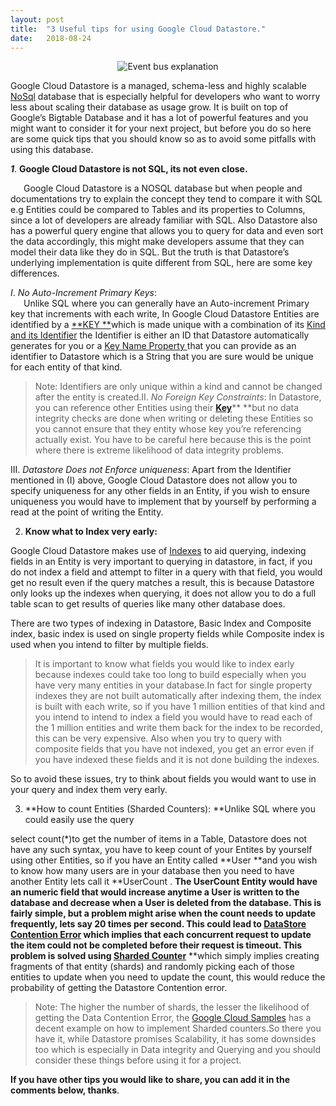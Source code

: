 ```yaml
---
layout:	post
title:	"3 Useful tips for using Google Cloud Datastore."
date:	2018-08-24
---
```


<p align="center">
 <img src="/img/1ZS8CDu-r4vwbO-0--O8Aug.png" alt="Event bus explanation">
</p>
 
 Google Cloud Datastore is a managed, schema-less and highly scalable [NoSql](https://hackernoon.com/tagged/nosql)
 database that is especially helpful for developers who want to worry less about scaling their database as usage grow.
 It is built on top of Google’s Bigtable Database and it has a lot of powerful features and you might want to consider
 it for your next project, but before you do so here are some quick tips that you should know so as to avoid some 
 pitfalls with using this database.


***1***. **Google Cloud Datastore is not SQL, its not even close.**

&ensp;&ensp;&ensp;Google Cloud Datastore is a NOSQL database but when people and documentations try to explain the concept they tend 
to compare it with SQL e.g Entities could be compared to Tables and its properties to Columns, 
since a lot of developers are already familiar with SQL. Also Datastore also has a powerful query engine that
 allows you to query for data and even sort the data accordingly, this might make developers assume that 
 they can model their data like they do in SQL. But the truth is that Datastore’s underlying implementation 
 is quite different from SQL, here are some key differences.

*I*. *No Auto-Increment Primary Keys*:  
&ensp;&ensp;&ensp;Unlike SQL where you can generally have an Auto-increment Primary key that increments with each write, In Google Cloud Datastore Entities are identified by a [**KEY **](https://cloud.google.com/datastore/docs/reference/data/rest/v1/Key)which is made unique with a combination of its [Kind and its Identifier](https://cloud.google.com/datastore/docs/concepts/entities#kinds_and_identifiers) the Identifier is either an ID that Datastore automatically generates for you or a [Key Name Property ](https://cloud.google.com/datastore/docs/concepts/entities#kinds_and_identifiers)that you can provide as an identifier to Datastore which is a String that you are sure would be unique for each entity of that kind.


> Note: Identifiers are only unique within a kind and cannot be changed after the entity is created.II. *No Foreign Key Constraints*: In Datastore, you can reference other Entities using their [**Key**](https://cloud.google.com/datastore/docs/reference/data/rest/v1/Key)** **but no data integrity checks are done when writing or deleting these Entities so you cannot ensure that they entity whose key you’re referencing actually exist. You have to be careful here because this is the point where there is extreme likelihood of data integrity problems.

III. *Datastore Does not Enforce uniqueness*: Apart from the Identifier mentioned in (I) above, Google Cloud Datastore does not allow you to specify uniqueness for any other fields in an Entity, if you wish to ensure uniqueness you would have to implement that by yourself by performing a read at the point of writing the Entity.

2. **Know what to Index very early:**

Google Cloud Datastore makes use of [Indexes](https://cloud.google.com/datastore/docs/concepts/indexes) to aid querying, indexing fields in an Entity is very important to querying in datastore, in fact, if you do not index a field and attempt to filter in a query with that field, you would get no result even if the query matches a result, this is because Datastore only looks up the indexes when querying, it does not allow you to do a full table scan to get results of queries like many other database does.

There are two types of indexing in Datastore, Basic Index and Composite index, basic index is used on single property fields while Composite index is used when you intend to filter by multiple fields.


> It is important to know what fields you would like to index early because indexes could take too long to build especially when you have very many entities in your database.In fact for single property indexes they are not built automatically after indexing them, the index is built with each write, so if you have 1 million entities of that kind and you intend to intend to index a field you would have to read each of the 1 million entities and write them back for the index to be recorded, this can be very expensive. Also when you try to query with composite fields that you have not indexed, you get an error even if you have indexed these fields and it is not done building the indexes.

So to avoid these issues, try to think about fields you would want to use in your query and index them very early.

3. **How to count Entities (Sharded Counters): **Unlike SQL where you could easily use the query

select count(*)to get the number of items in a Table, Datastore does not have any such syntax, you have to keep count of your Entites by yourself using other Entities, so if you have an Entity called **User **and you wish to know how many users are in your database then you need to have another Entity lets call it **UserCount . **The UserCount Entity would have an numeric field that would increase anytime a User is written to the database and decrease when a User is deleted from the database. This is fairly simple, but a problem might arise when the count needs to update frequently, lets say 20 times per second. This could lead to [DataStore Contention Error](https://cloud.google.com/appengine/articles/scaling/contention) which implies that each concurrent request to update the item could not be completed before their request is timeout. This problem is solved using [**Sharded Counter**](https://cloud.google.com/appengine/articles/sharding_counters)** **which simply implies creating fragments of that entity (shards) and randomly picking each of those entities to update when you need to update the count, this would reduce the probability of getting the Datastore Contention error.


> Note: The higher the number of shards, the lesser the likelihood of getting the Data Contention Error, the [Google Cloud Samples](https://github.com/GoogleCloudPlatform/appengine-sharded-counters-java) has a decent example on how to implement Sharded counters.So there you have it, while Datastore promises Scalability, it has some downsides too which is especially in Data integrity and Querying and you should consider these things before using it for a project.

**If you have other tips you would like to share, you can add it in the comments below, thanks**.